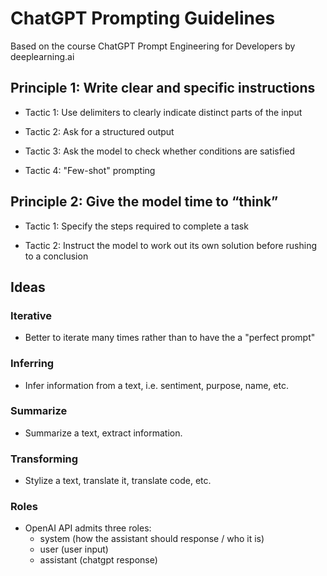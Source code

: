 # ChatGPT Prompting Guidelines

Based on the course ChatGPT Prompt Engineering for Developers by deeplearning.ai

## Principle 1: Write clear and specific instructions

-  Tactic 1: Use delimiters to clearly indicate distinct parts of the input

- Tactic 2: Ask for a structured output

- Tactic 3: Ask the model to check whether conditions are satisfied

- Tactic 4: "Few-shot" prompting

## Principle 2: Give the model time to “think” 

- Tactic 1: Specify the steps required to complete a task

- Tactic 2: Instruct the model to work out its own solution before rushing to a conclusion

## Ideas

### Iterative
- Better to iterate many times rather than to have the a "perfect prompt"

### Inferring

- Infer information from a text, i.e. sentiment, purpose, name, etc.

### Summarize

- Summarize a text, extract information.

### Transforming

- Stylize a text, translate it, translate code, etc.

### Roles

- OpenAI API admits three roles:
    - system (how the assistant should response / who it is)
    - user (user input)
    - assistant (chatgpt response)